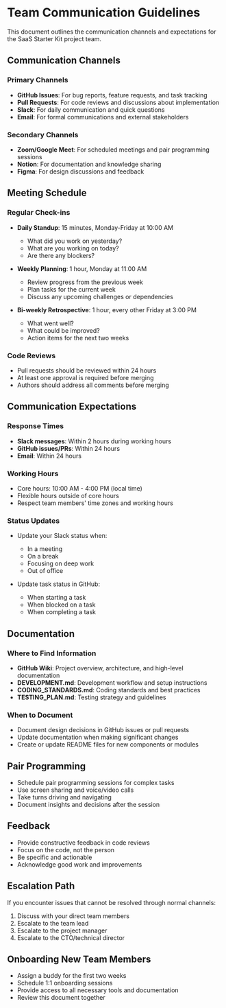 # Team Communication Guidelines

This document outlines the communication channels and expectations for the SaaS Starter Kit project team.

## Communication Channels

### Primary Channels

- **GitHub Issues**: For bug reports, feature requests, and task tracking
- **Pull Requests**: For code reviews and discussions about implementation
- **Slack**: For daily communication and quick questions
- **Email**: For formal communications and external stakeholders

### Secondary Channels

- **Zoom/Google Meet**: For scheduled meetings and pair programming sessions
- **Notion**: For documentation and knowledge sharing
- **Figma**: For design discussions and feedback

## Meeting Schedule

### Regular Check-ins

- **Daily Standup**: 15 minutes, Monday-Friday at 10:00 AM

  - What did you work on yesterday?
  - What are you working on today?
  - Are there any blockers?

- **Weekly Planning**: 1 hour, Monday at 11:00 AM

  - Review progress from the previous week
  - Plan tasks for the current week
  - Discuss any upcoming challenges or dependencies

- **Bi-weekly Retrospective**: 1 hour, every other Friday at 3:00 PM
  - What went well?
  - What could be improved?
  - Action items for the next two weeks

### Code Reviews

- Pull requests should be reviewed within 24 hours
- At least one approval is required before merging
- Authors should address all comments before merging

## Communication Expectations

### Response Times

- **Slack messages**: Within 2 hours during working hours
- **GitHub issues/PRs**: Within 24 hours
- **Email**: Within 24 hours

### Working Hours

- Core hours: 10:00 AM - 4:00 PM (local time)
- Flexible hours outside of core hours
- Respect team members' time zones and working hours

### Status Updates

- Update your Slack status when:

  - In a meeting
  - On a break
  - Focusing on deep work
  - Out of office

- Update task status in GitHub:
  - When starting a task
  - When blocked on a task
  - When completing a task

## Documentation

### Where to Find Information

- **GitHub Wiki**: Project overview, architecture, and high-level documentation
- **DEVELOPMENT.md**: Development workflow and setup instructions
- **CODING_STANDARDS.md**: Coding standards and best practices
- **TESTING_PLAN.md**: Testing strategy and guidelines

### When to Document

- Document design decisions in GitHub issues or pull requests
- Update documentation when making significant changes
- Create or update README files for new components or modules

## Pair Programming

- Schedule pair programming sessions for complex tasks
- Use screen sharing and voice/video calls
- Take turns driving and navigating
- Document insights and decisions after the session

## Feedback

- Provide constructive feedback in code reviews
- Focus on the code, not the person
- Be specific and actionable
- Acknowledge good work and improvements

## Escalation Path

If you encounter issues that cannot be resolved through normal channels:

1. Discuss with your direct team members
2. Escalate to the team lead
3. Escalate to the project manager
4. Escalate to the CTO/technical director

## Onboarding New Team Members

- Assign a buddy for the first two weeks
- Schedule 1:1 onboarding sessions
- Provide access to all necessary tools and documentation
- Review this document together
